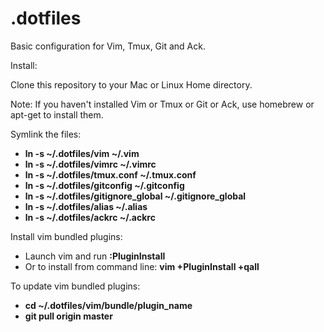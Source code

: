 .dotfiles
=========
Basic configuration for Vim, Tmux, Git and Ack.

Install:

Clone this repository to your Mac or Linux Home directory.


Note: If you haven't installed Vim or Tmux or Git or Ack, use homebrew or apt-get to install them.


Symlink the files:
*   **ln -s  ~/.dotfiles/vim ~/.vim**
*   **ln -s  ~/.dotfiles/vimrc ~/.vimrc**
*   **ln -s  ~/.dotfiles/tmux.conf ~/.tmux.conf**
*   **ln -s  ~/.dotfiles/gitconfig ~/.gitconfig**
*   **ln -s  ~/.dotfiles/gitignore_global ~/.gitignore_global**
*   **ln -s  ~/.dotfiles/alias ~/.alias**
*   **ln -s  ~/.dotfiles/ackrc ~/.ackrc**

Install vim bundled plugins:
*   Launch vim and run **:PluginInstall**
*   Or to install from command line: **vim +PluginInstall +qall**


To update vim bundled plugins:
*   **cd ~/.dotfiles/vim/bundle/plugin_name**
*   **git pull origin master**







